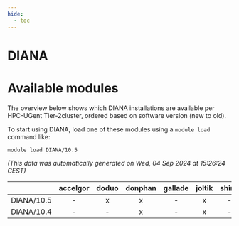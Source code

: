 ```yaml
---
hide:
  - toc
---
```


DIANA
=====

# Available modules


The overview below shows which DIANA installations are available per HPC-UGent Tier-2cluster, ordered based on software version (new to old).

To start using DIANA, load one of these modules using a `module load` command like:

```shell
module load DIANA/10.5
```

*(This data was automatically generated on Wed, 04 Sep 2024 at 15:26:24 CEST)*  

| |accelgor|doduo|donphan|gallade|joltik|shinx|skitty|
| :---: | :---: | :---: | :---: | :---: | :---: | :---: | :---: |
|DIANA/10.5|-|x|x|-|x|-|-|
|DIANA/10.4|-|-|x|-|x|-|-|
